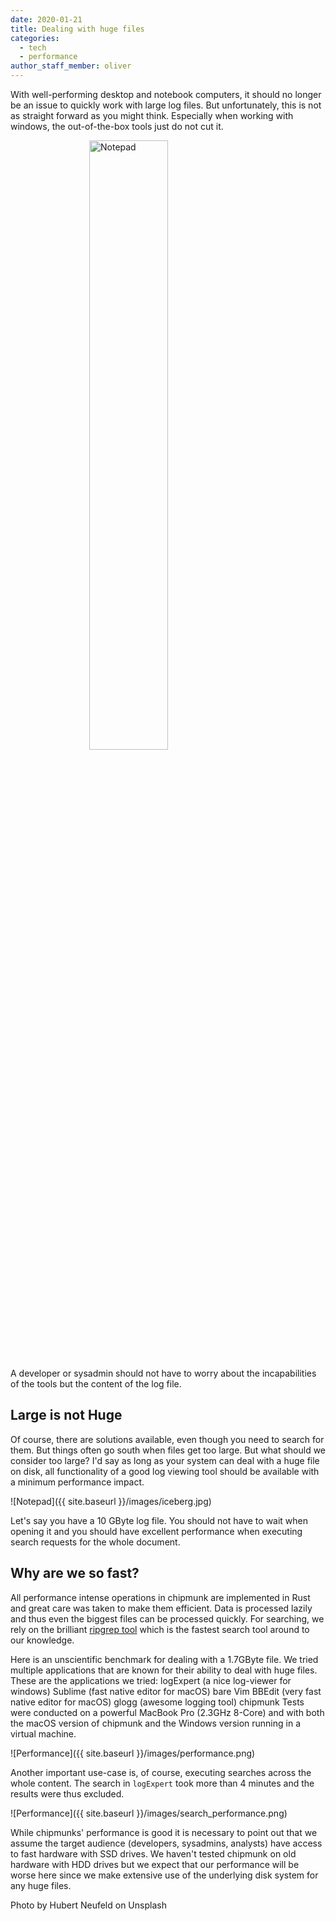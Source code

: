 ```yaml
---
date: 2020-01-21
title: Dealing with huge files
categories:
  - tech
  - performance
author_staff_member: oliver
---
```


With well-performing desktop and notebook computers, it should no longer be an issue to quickly work with large log files. But unfortunately, this is not as straight forward as you might think. Especially when working with windows, the out-of-the-box tools just do not cut it.

<img src="{{ site.baseurl }}/images/notepad_indexing.png" alt="Notepad" title="Notepad"
  style="width: 50%; display:block; margin-left:auto; margin-right:auto;" />

A developer or sysadmin should not have to worry about the incapabilities of the tools but the content of the log file.

## Large is not Huge

Of course, there are solutions available, even though you need to search for them. But things often go south when files get too large. But what should we consider too large? I'd say as long as your system can deal with a huge file on disk, all functionality of a good log viewing tool should be available with a minimum performance impact.

![Notepad]({{ site.baseurl }}/images/iceberg.jpg)

Let's say you have a 10 GByte log file. You should not have to wait when opening it and you should have excellent performance when executing search requests for the whole document.

## Why are we so fast?

All performance intense operations in chipmunk are implemented in Rust and great care was taken to make them efficient. Data is processed lazily and thus even the biggest files can be processed quickly. For searching, we rely on the brilliant [ripgrep tool](https://github.com/BurntSushi/ripgrep) which is the fastest search tool around to our knowledge.

Here is an unscientific benchmark for dealing with a 1.7GByte file. We tried multiple applications that are known for their ability to deal with huge files. These are the applications we tried:
logExpert (a nice log-viewer for windows)
Sublime (fast native editor for macOS)
bare Vim
BBEdit (very fast native editor for macOS)
glogg (awesome logging tool)
chipmunk
Tests were conducted on a powerful MacBook Pro (2.3GHz 8-Core) and with both the macOS version of chipmunk and the Windows version running in a virtual machine.

![Performance]({{ site.baseurl }}/images/performance.png)

Another important use-case is, of course, executing searches across the whole content. The search in `logExpert` took more than 4 minutes and the results were thus excluded.

![Performance]({{ site.baseurl }}/images/search_performance.png)

While chipmunks' performance is good it is necessary to point out that we assume the target audience (developers, sysadmins, analysts) have access to fast hardware with SSD drives. We haven't tested chipmunk on old hardware with HDD drives but we expect that our performance will be worse here since we make extensive use of the underlying disk system for any huge files.

Photo by Hubert Neufeld on Unsplash